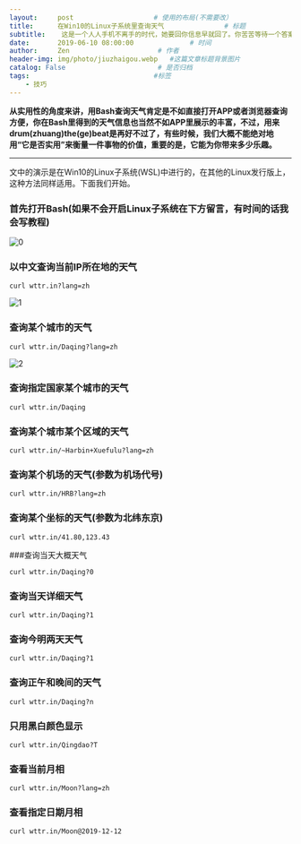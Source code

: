 ```yaml
---
layout:     post                    # 使用的布局(不需要改）
title:      在Win10的Linux子系统里查询天气               # 标题
subtitle:    这是一个人人手机不离手的时代，她要回你信息早就回了。你苦苦等待一个答案，殊不知，不回复已经是答案了———来自《鲁迅没说过的心里话》  #副标题
date:       2019-06-10 08:00:00              # 时间
author:     Zen                      # 作者
header-img: img/photo/jiuzhaigou.webp   #这篇文章标题背景图片
catalog: False                       # 是否归档
tags:                               #标签
    - 技巧
---
```


**从实用性的角度来讲，用Bash查询天气肯定是不如直接打开APP或者浏览器查询方便，你在Bash里得到的天气信息也当然不如APP里展示的丰富，不过，用来drum(zhuang)the(ge)beat是再好不过了，有些时候，我们大概不能绝对地用“它是否实用”来衡量一件事物的价值，重要的是，它能为你带来多少乐趣。**

----

文中的演示是在Win10的Linux子系统(WSL)中进行的，在其他的Linux发行版上，这种方法同样适用。下面我们开始。

### 首先打开Bash(如果不会开启Linux子系统在下方留言，有时间的话我会写教程)

![0](https://raw.githubusercontent.com/zhangyiming748/zhangyiming748.github.io/master/img/searchweather/0.webp)

### 以中文查询当前IP所在地的天气

`curl wttr.in?lang=zh`

![1](https://raw.githubusercontent.com/zhangyiming748/zhangyiming748.github.io/master/img/searchweather/1.webp)

### 查询某个城市的天气

`curl wttr.in/Daqing?lang=zh`

![2](https://raw.githubusercontent.com/zhangyiming748/zhangyiming748.github.io/master/img/searchweather/2.webp)

### 查询指定国家某个城市的天气

`curl wttr.in/Daqing`

### 查询某个城市某个区域的天气

`curl wttr.in/~Harbin+Xuefulu?lang=zh`

### 查询某个机场的天气(参数为机场代号)

`curl wttr.in/HRB?lang=zh`

### 查询某个坐标的天气(参数为北纬东京)

`curl wttr.in/41.80,123.43`

###查询当天大概天气

`curl wttr.in/Daqing?0`

### 查询当天详细天气

`curl wttr.in/Daqing?1`

### 查询今明两天天气

`curl wttr.in/Daqing?1`

### 查询正午和晚间的天气

`curl wttr.in/Daqing?n`

### 只用黑白颜色显示

`curl wttr.in/Qingdao?T`

### 查看当前月相

`curl wttr.in/Moon?lang=zh`

### 查看指定日期月相

`curl wttr.in/Moon@2019-12-12`
